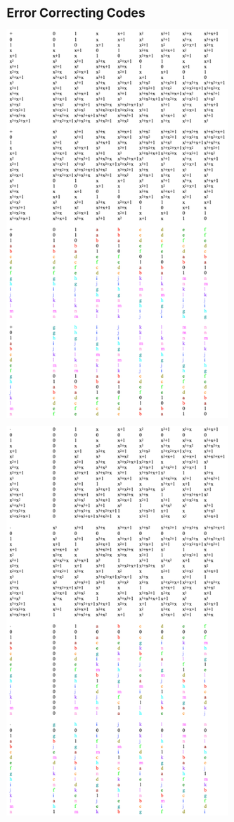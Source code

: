# Error Correcting Codes

![addition table for the Galois field of order 16](images/galois_field_order_16_add_table.png)

![multiplication table for the Galois Field of order 16](images/galois_field_order_16_mul_table.png)
